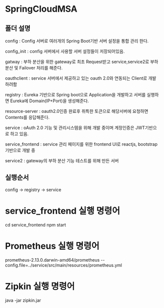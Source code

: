 # SpringCloudMSA

## 폴더 설명
config : Config 서버로 여러개의 Spring Boot기반 서버 설정을 통합 관리 한다.

config_init : config 서버에서 사용할 서버 설정들이 저장되어있음.

gatway : 부하 분산을 위한 gateway로 최초 Request받고 service,service2로 부하분산 및 Failover 처리를 해준다.

oauthclient : service 서버에서 제공하고 있는 oauth 2.0와 연동되는 Client로 개발하려함

registry : Eureka 기반으로 Spring boot으로 Application을 개발하고 서버를 실행하면 Eureka에 Domain(IP+Port)을 생성해준다. 

resource-server : oauth2.0인증 완료후 취특한 토큰으로 해당서버에 요청하면 Contents를 응답해준다.

service : oAuth 2.0 기능 및 관리시스템을 위해 개발 중이며 계정인증은 JWT기반으로 하고 있음.

service_frontend : service 관리 페이지를 위한 frontend UI로 reactjs, bootstrap기반으로 개발 중 

service2 : gateway의 부하 분산 기능 테스트를 위해 만든 서버 


## 실행순서
config -> registry -> service

# service_frontend 실행 명령어
cd service_frontend
npm start

# Prometheus 실행 명령어
prometheus-2.13.0.darwin-amd64/prometheus --config.file=../service/src/main/resources/prometheus.yml 

# Zipkin 실행 명령어
java -jar zipkin.jar